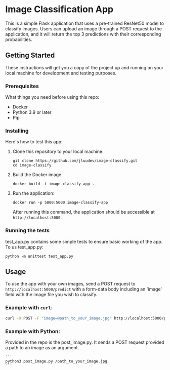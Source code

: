 # Image Classification App

This is a simple Flask application that uses a pre-trained ResNet50 model to classify images. Users can upload an image through a POST request to the application, and it will return the top 3 predictions with their corresponding probabilities.

## Getting Started

These instructions will get you a copy of the project up and running on your local machine for development and testing purposes.

### Prerequisites

What things you need before using this repo:

- Docker
- Python 3.9 or later
- Pip

### Installing

Here's how to test this app:

1. Clone this repository to your local machine:

    ```
    git clone https://github.com/jluudev/image-classify.git
    cd image-classify
    ```

2. Build the Docker image:

    ```
    docker build -t image-classify-app .
    ```

3. Run the application:

    ```
    docker run -p 5000:5000 image-classify-app
    ```

   After running this command, the application should be accessible at `http://localhost:5000`.

### Running the tests

test_app.py contains some simple tests to ensure basic working of the app. To us test_app.py:

    
    python -m unittest test_app.py
    
    

## Usage

To use the app with your own images, send a POST request to `http://localhost:5000/predict` with a form-data body including an 'image' field with the image file you wish to classify.

### Example with `curl`:

```sh
curl -X POST -F "image=@path_to_your_image.jpg" http://localhost:5000/predict
```

### Example with Python:

Provided in the repo is the post_image.py. It sends a POST request provided a path to an image as an argument.

    ```
    python3 post_image.py /path_to_your_image.jpg
    ```
